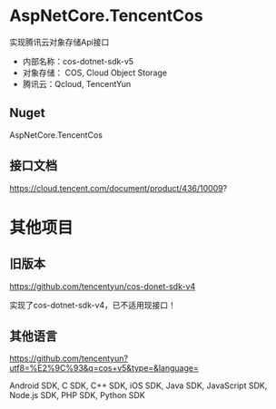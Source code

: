# AspNetCore.TencentCos
实现腾讯云对象存储Api接口
* 内部名称：cos-dotnet-sdk-v5
* 对象存储： COS, Cloud Object Storage
* 腾讯云：Qcloud, TencentYun

## Nuget
AspNetCore.TencentCos

## 接口文档
https://cloud.tencent.com/document/product/436/10009?

# 其他项目
## 旧版本
https://github.com/tencentyun/cos-donet-sdk-v4

实现了cos-dotnet-sdk-v4，已不适用现接口！

## 其他语言
https://github.com/tencentyun?utf8=%E2%9C%93&q=cos+v5&type=&language=

Android SDK, C SDK, C++ SDK, iOS SDK, Java SDK, JavaScript SDK, Node.js SDK, PHP SDK, Python SDK
